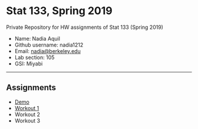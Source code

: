 # Stat 133, Spring 2019

Private Repository for HW assignments of Stat 133 (Spring 2019)

- Name: Nadia Aquil
- Github username: nadia1212
- Email: nadia@berkeley.edu
- Lab section: 105
- GSI: Miyabi

-----

## Assignments

- [Demo](demo)
- [Workout 1](workout1)
- Workout 2
- Workout 3


